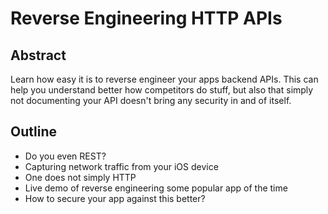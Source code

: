 # Reverse Engineering HTTP APIs

## Abstract

Learn how easy it is to reverse engineer your apps backend APIs. This can help you understand better how competitors do stuff, but also that simply not documenting your API doesn't bring any security in and of itself.

## Outline

- Do you even REST?
- Capturing network traffic from your iOS device
- One does not simply HTTP
- Live demo of reverse engineering some popular app of the time
- How to secure your app against this better?
